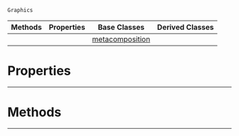  `Graphics`

|Methods|Properties|Base Classes|Derived Classes|
|---|---|---|---|
| | |[metacomposition](https://github.com/zeroengineteam/ZeroDocs/blob/master/code_reference/class_reference/metacomposition.markdown)| |


 #  Properties


---  
 #  Methods


---  
 

 